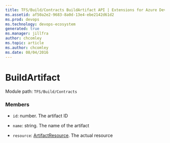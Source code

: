 ```yaml
---
title: TFS/Build/Contracts BuildArtifact API | Extensions for Azure DevOps Services
ms.assetid: af50a2e2-9683-8a0d-13e4-ebe2142d61d2
ms.prod: devops
ms.technology: devops-ecosystem
generated: true
ms.manager: jillfra
author: chcomley
ms.topic: article
ms.author: chcomley
ms.date: 08/04/2016
---
```


# BuildArtifact

Module path: `TFS/Build/Contracts`


### Members

* `id`: number. The artifact ID

* `name`: string. The name of the artifact

* `resource`: [ArtifactResource](./ArtifactResource.md). The actual resource

